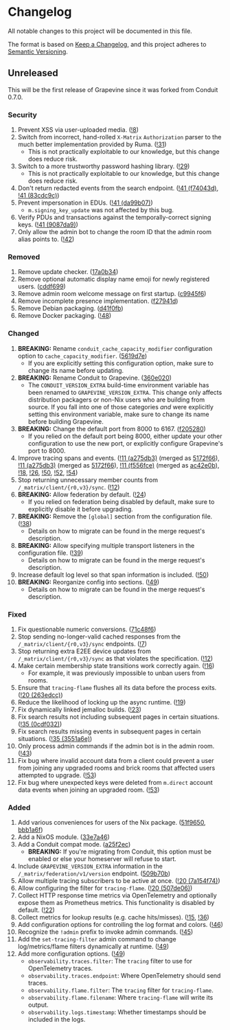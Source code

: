 # Changelog

All notable changes to this project will be documented in this file.

The format is based on [Keep a Changelog][keep-a-changelog], and this project
adheres to [Semantic Versioning][semver].

[keep-a-changelog]: https://keepachangelog.com/en/1.0.0/
[semver]: https://semver.org/spec/v2.0.0.html

<!--

Changelog sections must appear in the following order if they appear for a
particular version so that attention can be drawn to the important parts:

1. Security
2. Removed
3. Deprecated
4. Changed
5. Fixed
6. Added

Entries within each section should be sorted by merge order. If multiple changes
result in a single entry, choose the merge order of the first or last change.

-->

## Unreleased

<!-- TODO: Change "will be" to "is" on release -->

This will be the first release of Grapevine since it was forked from Conduit
0.7.0.

### Security

1. Prevent XSS via user-uploaded media.
   ([!8](https://gitlab.computer.surgery/matrix/grapevine-fork/-/merge_requests/8))
2. Switch from incorrect, hand-rolled `X-Matrix` `Authorization` parser to the
   much better implementation provided by Ruma.
   ([!31](https://gitlab.computer.surgery/matrix/grapevine-fork/-/merge_requests/31))
   * This is not practically exploitable to our knowledge, but this change does
     reduce risk.
3. Switch to a more trustworthy password hashing library.
   ([!29](https://gitlab.computer.surgery/matrix/grapevine-fork/-/merge_requests/29))
   * This is not practically exploitable to our knowledge, but this change does
     reduce risk.
4. Don't return redacted events from the search endpoint.
   ([!41 (f74043d)](https://gitlab.computer.surgery/matrix/grapevine-fork/-/merge_requests/41/diffs?commit_id=f74043df9aa59b406b5086c2e9fa2791a31aa41b),
   [!41 (83cdc9c)](https://gitlab.computer.surgery/matrix/grapevine-fork/-/merge_requests/41/diffs?commit_id=83cdc9c708cd7b50fe1ab40ea6a68dcf252c190b))
5. Prevent impersonation in EDUs.
   ([!41 (da99b07)](https://gitlab.computer.surgery/matrix/grapevine-fork/-/merge_requests/41/diffs?commit_id=da99b0706e683a2d347768efe5b50676abdf7b44))
   * `m.signing_key_update` was not affected by this bug.
6. Verify PDUs and transactions against the temporally-correct signing keys.
   ([!41 (9087da9)](https://gitlab.computer.surgery/matrix/grapevine-fork/-/merge_requests/41/diffs?commit_id=9087da91db8585f34d026a48ba8fdf64865ba14d))
7. Only allow the admin bot to change the room ID that the admin room alias
   points to.
   ([!42](https://gitlab.computer.surgery/matrix/grapevine-fork/-/merge_requests/42))

### Removed

1. Remove update checker.
   ([17a0b34](https://gitlab.computer.surgery/matrix/grapevine-fork/-/commit/17a0b3430934fbb8370066ee9dc3506102c5b3f6))
2. Remove optional automatic display name emoji for newly registered users.
   ([cddf699](https://gitlab.computer.surgery/matrix/grapevine-fork/-/commit/cddf6991f280008b5af5acfab6a9719bb0cfb7f1))
3. Remove admin room welcome message on first startup.
   ([c9945f6](https://gitlab.computer.surgery/matrix/grapevine-fork/-/commit/c9945f6bbac6e22af6cf955cfa99826d4b04fe8c))
4. Remove incomplete presence implementation.
   ([f27941d](https://gitlab.computer.surgery/matrix/grapevine-fork/-/commit/f27941d5108acda250921c6a58499a46568fd030))
5. Remove Debian packaging.
   ([d41f0fb](https://gitlab.computer.surgery/matrix/grapevine-fork/-/commit/d41f0fbf72dae6562358173f425d23bb0e174ca2))
6. Remove Docker packaging.
   ([!48](https://gitlab.computer.surgery/matrix/grapevine-fork/-/merge_requests/48))

### Changed

1. **BREAKING:** Rename `conduit_cache_capacity_modifier` configuration option
   to `cache_capacity_modifier`.
   ([5619d7e](https://gitlab.computer.surgery/matrix/grapevine-fork/-/commit/5619d7e3180661731800e253b558b88b407d2ae7))
   * If you are explicitly setting this configuration option, make sure to
     change its name before updating.
2. **BREAKING:** Rename Conduit to Grapevine.
   ([360e020](https://gitlab.computer.surgery/matrix/grapevine-fork/-/commit/360e020b644bd012ed438708b661a25fbd124f68))
   * The `CONDUIT_VERSION_EXTRA` build-time environment variable has been
     renamed to `GRAPEVINE_VERSION_EXTRA`. This change only affects distribution
     packagers or non-Nix users who are building from source. If you fall into
     one of those categories *and* were explicitly setting this environment
     variable, make sure to change its name before building Grapevine.
3. **BREAKING:** Change the default port from 8000 to 6167.
   ([f205280](https://gitlab.computer.surgery/matrix/grapevine-fork/-/commit/f2052805201f0685d850592b1c96f4861c58fb22))
   * If you relied on the default port being 8000, either update your other
     configuration to use the new port, or explicitly configure Grapevine's port
     to 8000.
4. Improve tracing spans and events.
   ([!11 (a275db3)](https://gitlab.computer.surgery/matrix/grapevine-fork/-/merge_requests/11/diffs?commit_id=a275db3847b8d5aaa0c651a686c19cfbf9fdb8b5)
   (merged as [5172f66](https://gitlab.computer.surgery/matrix/grapevine-fork/-/commit/5172f66c1a90e0e97b67be2897ae59fbc00208a4)),
   [!11 (a275db3)](https://gitlab.computer.surgery/matrix/grapevine-fork/-/merge_requests/11/diffs?commit_id=a275db3847b8d5aaa0c651a686c19cfbf9fdb8b5)
   (merged as [5172f66](https://gitlab.computer.surgery/matrix/grapevine-fork/-/commit/5172f66c1a90e0e97b67be2897ae59fbc00208a4)),
   [!11 (f556fce)](https://gitlab.computer.surgery/matrix/grapevine-fork/-/merge_requests/11/diffs?commit_id=f556fce73eb7beec2ed7b1781df0acdf47920d9c)
   (merged as [ac42e0b](https://gitlab.computer.surgery/matrix/grapevine-fork/-/commit/ac42e0bfff6af8677636a3dc1a56701a3255071d)),
   [!18](https://gitlab.computer.surgery/matrix/grapevine-fork/-/merge_requests/18),
   [!26](https://gitlab.computer.surgery/matrix/grapevine-fork/-/merge_requests/26),
   [!50](https://gitlab.computer.surgery/matrix/grapevine-fork/-/merge_requests/50),
   [!52](https://gitlab.computer.surgery/matrix/grapevine-fork/-/merge_requests/52),
   [!54](https://gitlab.computer.surgery/matrix/grapevine-fork/-/merge_requests/54))
5. Stop returning unnecessary member counts from `/_matrix/client/{r0,v3}/sync`.
   ([!12](https://gitlab.computer.surgery/matrix/grapevine-fork/-/merge_requests/12))
6. **BREAKING:** Allow federation by default.
   ([!24](https://gitlab.computer.surgery/matrix/grapevine-fork/-/merge_requests/24))
   * If you relied on federation being disabled by default, make sure to
     explicitly disable it before upgrading.
7. **BREAKING:** Remove the `[global]` section from the configuration file.
   ([!38](https://gitlab.computer.surgery/matrix/grapevine-fork/-/merge_requests/38))
   * Details on how to migrate can be found in the merge request's description.
8. **BREAKING:** Allow specifying multiple transport listeners in the
   configuration file.
   ([!39](https://gitlab.computer.surgery/matrix/grapevine-fork/-/merge_requests/39))
   * Details on how to migrate can be found in the merge request's description.
9. Increase default log level so that span information is included.
   ([!50](https://gitlab.computer.surgery/matrix/grapevine-fork/-/merge_requests/50))
10. **BREAKING:** Reorganize config into sections.
    ([!49](https://gitlab.computer.surgery/matrix/grapevine-fork/-/merge_requests/49))
    * Details on how to migrate can be found in the merge request's description.

### Fixed

1. Fix questionable numeric conversions.
   ([71c48f6](https://gitlab.computer.surgery/matrix/grapevine-fork/-/commit/71c48f66c4922813c2dc30b7b875200e06ce4b75))
2. Stop sending no-longer-valid cached responses from the
   `/_matrix/client/{r0,v3}/sync` endpoints.
   ([!7](https://gitlab.computer.surgery/matrix/grapevine-fork/-/merge_requests/7))
3. Stop returning extra E2EE device updates from `/_matrix/client/{r0,v3}/sync`
   as that violates the specification.
   ([!12](https://gitlab.computer.surgery/matrix/grapevine-fork/-/merge_requests/12))
4. Make certain membership state transitions work correctly again.
   ([!16](https://gitlab.computer.surgery/matrix/grapevine-fork/-/merge_requests/16))
   * For example, it was previously impossible to unban users from rooms.
5. Ensure that `tracing-flame` flushes all its data before the process exits.
   ([!20 (263edcc)](https://gitlab.computer.surgery/matrix/grapevine-fork/-/merge_requests/20/diffs?commit_id=263edcc8a127ad2a541a3bb6ad35a8a459ea5616))
6. Reduce the likelihood of locking up the async runtime.
   ([!19](https://gitlab.computer.surgery/matrix/grapevine-fork/-/merge_requests/19))
7. Fix dynamically linked jemalloc builds.
   ([!23](https://gitlab.computer.surgery/matrix/grapevine-fork/-/merge_requests/23))
8. Fix search results not including subsequent pages in certain situations.
   ([!35 (0cdf032)](https://gitlab.computer.surgery/matrix/grapevine-fork/-/merge_requests/35/diffs?commit_id=0cdf03288ab8fa363c313bd929c8b5183d14ab77))
9. Fix search results missing events in subsequent pages in certain situations.
   ([!35 (3551a6e)](https://gitlab.computer.surgery/matrix/grapevine-fork/-/merge_requests/35/diffs?commit_id=3551a6ef7a29219b9b30f50a7e8c92b92debcdcf))
10. Only process admin commands if the admin bot is in the admin room.
    ([!43](https://gitlab.computer.surgery/matrix/grapevine-fork/-/merge_requests/43))
11. Fix bug where invalid account data from a client could prevent a user from
    joining any upgraded rooms and brick rooms that affected users attempted to
    upgrade.
    ([!53](https://gitlab.computer.surgery/matrix/grapevine-fork/-/merge_requests/53))
12. Fix bug where unexpected keys were deleted from `m.direct` account data
    events when joining an upgraded room.
    ([!53](https://gitlab.computer.surgery/matrix/grapevine-fork/-/merge_requests/53))

### Added

1. Add various conveniences for users of the Nix package.
   ([51f9650](https://gitlab.computer.surgery/matrix/grapevine-fork/-/commit/51f9650ca7bc9378690d331192c85fea3c151b58),
   [bbb1a6f](https://gitlab.computer.surgery/matrix/grapevine-fork/-/commit/bbb1a6fea45b16e8d4f94c1afbf7fa22c9281f37))
2. Add a NixOS module.
   ([33e7a46](https://gitlab.computer.surgery/matrix/grapevine-fork/-/commit/33e7a46b5385ea9035c9d13c6775d63e5626a4c7))
3. Add a Conduit compat mode.
   ([a25f2ec](https://gitlab.computer.surgery/matrix/grapevine-fork/-/commit/a25f2ec95045c5620c98eead88197a0bf13e6bb3))
   * **BREAKING:** If you're migrating from Conduit, this option must be enabled
     or else your homeserver will refuse to start.
4. Include `GRAPEVINE_VERSION_EXTRA` information in the
   `/_matrix/federation/v1/version` endpoint.
   ([509b70b](https://gitlab.computer.surgery/matrix/grapevine-fork/-/commit/509b70bd827fec23b88e223b57e0df3b42cede34))
5. Allow multiple tracing subscribers to be active at once.
   ([!20 (7a154f74)](https://gitlab.computer.surgery/matrix/grapevine-fork/-/merge_requests/20/diffs?commit_id=7a154f74166c1309ca5752149e02bbe44cd91431))
6. Allow configuring the filter for `tracing-flame`.
   ([!20 (507de06)](https://gitlab.computer.surgery/matrix/grapevine-fork/-/merge_requests/20/diffs?commit_id=507de063f53f52e0cf8e2c1a67215a5ad87bb35a))
7. Collect HTTP response time metrics via OpenTelemetry and optionally expose
   them as Prometheus metrics. This functionality is disabled by default.
   ([!22](https://gitlab.computer.surgery/matrix/grapevine-fork/-/merge_requests/22))
8. Collect metrics for lookup results (e.g. cache hits/misses).
   ([!15](https://gitlab.computer.surgery/matrix/grapevine-fork/-/merge_requests/15),
   [!36](https://gitlab.computer.surgery/matrix/grapevine-fork/-/merge_requests/36))
9. Add configuration options for controlling the log format and colors.
   ([!46](https://gitlab.computer.surgery/matrix/grapevine-fork/-/merge_requests/46))
10. Recognize the `!admin` prefix to invoke admin commands.
    ([!45](https://gitlab.computer.surgery/matrix/grapevine-fork/-/merge_requests/45))
11. Add the `set-tracing-filter` admin command to change log/metrics/flame
    filters dynamically at runtime.
    ([!49](https://gitlab.computer.surgery/matrix/grapevine-fork/-/merge_requests/49))
12. Add more configuration options.
    ([!49](https://gitlab.computer.surgery/matrix/grapevine-fork/-/merge_requests/49))
    * `observability.traces.filter`: The `tracing` filter to use for
      OpenTelemetry traces.
    * `observability.traces.endpoint`: Where OpenTelemetry should send traces.
    * `observability.flame.filter`: The `tracing` filter for `tracing-flame`.
    * `observability.flame.filename`: Where `tracing-flame` will write its
      output.
    * `observability.logs.timestamp`: Whether timestamps should be included in
      the logs.
